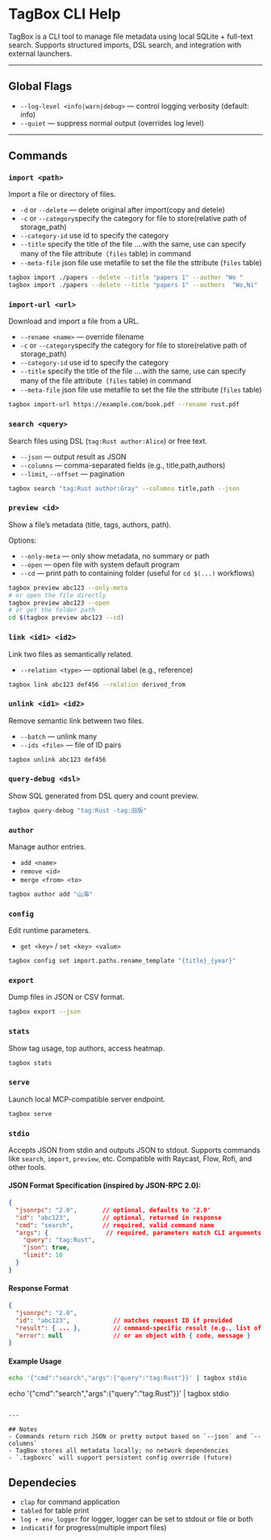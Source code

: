 
# TagBox CLI Help

TagBox is a CLI tool to manage file metadata using local SQLite + full-text search. Supports structured imports, DSL search, and integration with external launchers.

---

## Global Flags

* `--log-level <info|warn|debug>` — control logging verbosity (default: info)
* `--quiet` — suppress normal output (overrides log level)

---

## Commands

### `import <path>`

Import a file or directory of files.

* `-d` or `--delete` — delete original after import(copy and detele)
* `-c` or `--category`specify the category for file to store(relative path of storage_path)
* `--category-id` use id to specify the category
* `--title` specify the title of the file
....with the same, use can specify many of the file attribute（`files` table) in command
*  `--meta-file` json file use metafile to set the file the sttribute (`files` table)

```sh
tagbox import ./papers --delete --title "papers 1" --author "Wo "
tagbox import ./papers --delete --title "papers 1" --authors  "Wo,Ni"
```

### `import-url <url>`

Download and import a file from a URL.

* `--rename <name>` — override filename
* `-c` or `--category`specify the category for file to store(relative path of storage_path)
* `--category-id` use id to specify the category
* `--title` specify the title of the file
....with the same, use can specify many of the file attribute（`files` table) in command
*  `--meta-file` json file use metafile to set the file the sttribute (`files` table)


```sh
tagbox import-url https://example.com/book.pdf --rename rust.pdf
```

### `search <query>`

Search files using DSL (`tag:Rust author:Alice`) or free text.

* `--json` — output result as JSON
* `--columns` — comma-separated fields (e.g., title,path,authors)
* `--limit`, `--offset` — pagination

```sh
tagbox search "tag:Rust author:Gray" --columns title,path --json
```

### `preview <id>`

Show a file’s metadata (title, tags, authors, path).

Options:

* `--only-meta` — only show metadata, no summary or path
* `--open` — open file with system default program
* `--cd` — print path to containing folder (useful for `cd $(...)` workflows)

```sh
tagbox preview abc123 --only-meta
# or open the file directly
tagbox preview abc123 --open
# or get the folder path
cd $(tagbox preview abc123 --cd)
```

### `link <id1> <id2>`

Link two files as semantically related.

* `--relation <type>` — optional label (e.g., reference)

```sh
tagbox link abc123 def456 --relation derived_from
```

### `unlink <id1> <id2>`

Remove semantic link between two files.

* `--batch` — unlink many
* `--ids <file>` — file of ID pairs

```sh
tagbox unlink abc123 def456
```

### `query-debug <dsl>`

Show SQL generated from DSL query and count preview.

```sh
tagbox query-debug "tag:Rust -tag:旧版"
```

### `author`

Manage author entries.

* `add <name>`
* `remove <id>`
* `merge <from> <to>`

```sh
tagbox author add "山海"
```

### `config`

Edit runtime parameters.

* `get <key>` / `set <key> <value>`

```sh
tagbox config set import.paths.rename_template "{title}_{year}"
```

### `export`

Dump files in JSON or CSV format.

```sh
tagbox export --json
```

### `stats`

Show tag usage, top authors, access heatmap.

```sh
tagbox stats
```

### `serve`

Launch local MCP-compatible server endpoint.

```sh
tagbox serve
```

### `stdio`

Accepts JSON from stdin and outputs JSON to stdout.
Supports commands like `search`, `import`, `preview`, etc.
Compatible with Raycast, Flow, Rofi, and other tools.

#### JSON Format Specification (inspired by JSON-RPC 2.0):

```json
{
  "jsonrpc": "2.0",       // optional, defaults to '2.0'
  "id": "abc123",         // optional, returned in response
  "cmd": "search",        // required, valid command name
  "args": {                // required, parameters match CLI arguments
    "query": "tag:Rust",
    "json": true,
    "limit": 10
  }
}
```

#### Response Format

```json
{
  "jsonrpc": "2.0",
  "id": "abc123",            // matches request ID if provided
  "result": { ... },         // command-specific result (e.g., list of FileEntry)
  "error": null              // or an object with { code, message }
}
```

#### Example Usage

```sh
echo '{"cmd":"search","args":{"query":"tag:Rust"}}' | tagbox stdio
```

echo '{"cmd":"search","args":{"query":"tag\:Rust"}}' | tagbox stdio

```

---

## Notes
- Commands return rich JSON or pretty output based on `--json` and `--columns`
- TagBox stores all metadata locally; no network dependencies
- `.tagboxrc` will support persistent config override (future)

```


## Dependecies

- `clap` for command application
- `tabled` for table print
- `log + env_logger` for logger, logger can be set to stdout or file or both
- `indicatif` for progress(multiple import files)
